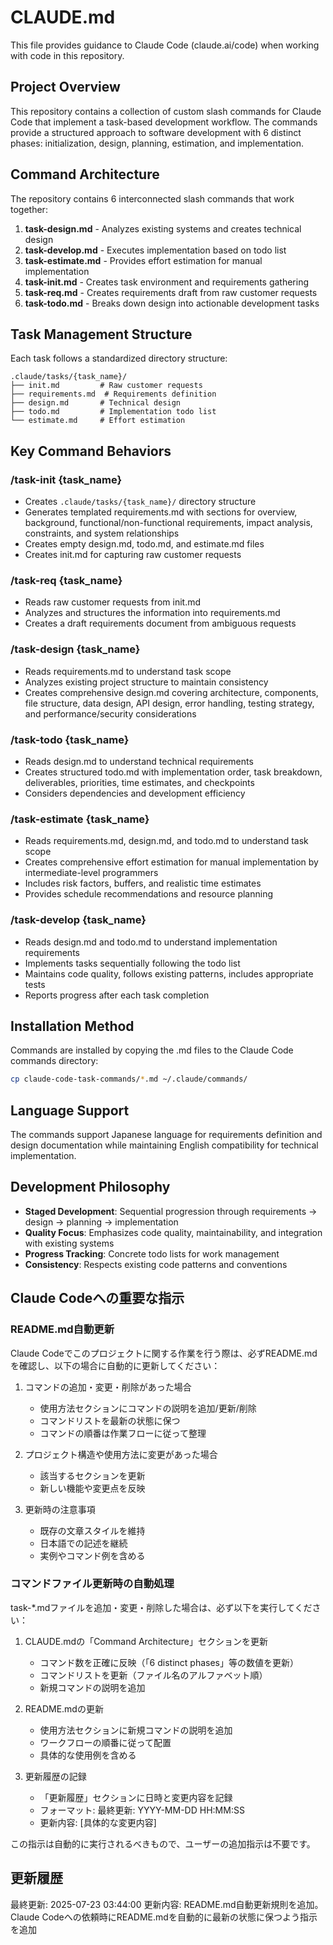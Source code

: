 # CLAUDE.md

This file provides guidance to Claude Code (claude.ai/code) when working with code in this repository.

## Project Overview

This repository contains a collection of custom slash commands for Claude Code that implement a task-based development workflow. The commands provide a structured approach to software development with 6 distinct phases: initialization, design, planning, estimation, and implementation.

## Command Architecture

The repository contains 6 interconnected slash commands that work together:

1. **task-design.md** - Analyzes existing systems and creates technical design
2. **task-develop.md** - Executes implementation based on todo list
3. **task-estimate.md** - Provides effort estimation for manual implementation
4. **task-init.md** - Creates task environment and requirements gathering
5. **task-req.md** - Creates requirements draft from raw customer requests
6. **task-todo.md** - Breaks down design into actionable development tasks

## Task Management Structure

Each task follows a standardized directory structure:
```
.claude/tasks/{task_name}/
├── init.md         # Raw customer requests
├── requirements.md  # Requirements definition
├── design.md       # Technical design
├── todo.md         # Implementation todo list
└── estimate.md     # Effort estimation
```

## Key Command Behaviors

### /task-init {task_name}
- Creates `.claude/tasks/{task_name}/` directory structure
- Generates templated requirements.md with sections for overview, background, functional/non-functional requirements, impact analysis, constraints, and system relationships
- Creates empty design.md, todo.md, and estimate.md files
- Creates init.md for capturing raw customer requests

### /task-req {task_name}
- Reads raw customer requests from init.md
- Analyzes and structures the information into requirements.md
- Creates a draft requirements document from ambiguous requests

### /task-design {task_name}
- Reads requirements.md to understand task scope
- Analyzes existing project structure to maintain consistency
- Creates comprehensive design.md covering architecture, components, file structure, data design, API design, error handling, testing strategy, and performance/security considerations

### /task-todo {task_name}
- Reads design.md to understand technical requirements
- Creates structured todo.md with implementation order, task breakdown, deliverables, priorities, time estimates, and checkpoints
- Considers dependencies and development efficiency

### /task-estimate {task_name}
- Reads requirements.md, design.md, and todo.md to understand task scope
- Creates comprehensive effort estimation for manual implementation by intermediate-level programmers
- Includes risk factors, buffers, and realistic time estimates
- Provides schedule recommendations and resource planning

### /task-develop {task_name}
- Reads design.md and todo.md to understand implementation requirements
- Implements tasks sequentially following the todo list
- Maintains code quality, follows existing patterns, includes appropriate tests
- Reports progress after each task completion

## Installation Method

Commands are installed by copying the .md files to the Claude Code commands directory:
```bash
cp claude-code-task-commands/*.md ~/.claude/commands/
```

## Language Support

The commands support Japanese language for requirements definition and design documentation while maintaining English compatibility for technical implementation.

## Development Philosophy

- **Staged Development**: Sequential progression through requirements → design → planning → implementation
- **Quality Focus**: Emphasizes code quality, maintainability, and integration with existing systems
- **Progress Tracking**: Concrete todo lists for work management
- **Consistency**: Respects existing code patterns and conventions

## Claude Codeへの重要な指示

### README.md自動更新
Claude Codeでこのプロジェクトに関する作業を行う際は、必ずREADME.mdを確認し、以下の場合に自動的に更新してください：

1. コマンドの追加・変更・削除があった場合
   - 使用方法セクションにコマンドの説明を追加/更新/削除
   - コマンドリストを最新の状態に保つ
   - コマンドの順番は作業フローに従って整理

2. プロジェクト構造や使用方法に変更があった場合
   - 該当するセクションを更新
   - 新しい機能や変更点を反映

3. 更新時の注意事項
   - 既存の文章スタイルを維持
   - 日本語での記述を継続
   - 実例やコマンド例を含める

### コマンドファイル更新時の自動処理
task-*.mdファイルを追加・変更・削除した場合は、必ず以下を実行してください：

1. CLAUDE.mdの「Command Architecture」セクションを更新
   - コマンド数を正確に反映（「6 distinct phases」等の数値を更新）
   - コマンドリストを更新（ファイル名のアルファベット順）
   - 新規コマンドの説明を追加

2. README.mdの更新
   - 使用方法セクションに新規コマンドの説明を追加
   - ワークフローの順番に従って配置
   - 具体的な使用例を含める

3. 更新履歴の記録
   - 「更新履歴」セクションに日時と変更内容を記録
   - フォーマット: 最終更新: YYYY-MM-DD HH:MM:SS
   - 更新内容: [具体的な変更内容]

この指示は自動的に実行されるべきもので、ユーザーの追加指示は不要です。

## 更新履歴

最終更新: 2025-07-23 03:44:00
更新内容: README.md自動更新規則を追加。Claude Codeへの依頼時にREADME.mdを自動的に最新の状態に保つよう指示を追加
